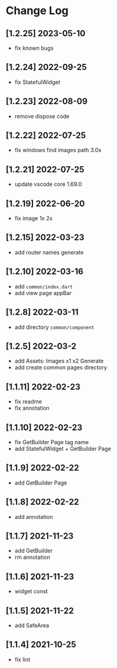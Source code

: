 # Change Log

## [1.2.25] 2023-05-10

- fix known bugs

## [1.2.24] 2022-09-25

- fix StatefulWidget

## [1.2.23] 2022-08-09

- remove dispose code

## [1.2.22] 2022-07-25

- fix windows find images path 3.0x

## [1.2.21] 2022-07-25

- update vscode core 1.69.0

## [1.2.19] 2022-06-20

- fix image 1x 2x

## [1.2.15] 2022-03-23

- add router names generate

## [1.2.10] 2022-03-16

- add `common/index.dart`
- add view page appBar

## [1.2.8] 2022-03-11

- add directory `common/component`

## [1.2.5] 2022-03-2

- add Assets: Images x1 x2 Generate
- add create common pages directory

## [1.1.11] 2022-02-23

- fix readme
- fix annotation

## [1.1.10] 2022-02-23

- fix GetBuilder Page tag name
- add StatefulWidget + GetBuilder Page

## [1.1.9] 2022-02-22

- add GetBuilder Page

## [1.1.8] 2022-02-22

- add annotation

## [1.1.7] 2021-11-23

- add GetBuilder
- rm annotation

## [1.1.6] 2021-11-23

- widget const

## [1.1.5] 2021-11-22

- add SafeArea

## [1.1.4] 2021-10-25

- fix lint

